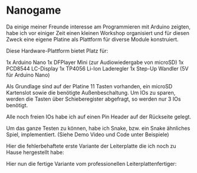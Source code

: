 # Nanogame

Da einige meiner Freunde interesse am Programmieren mit Arduino zeigten, habe ich vor einiger Zeit einen kleinen Workshop organisiert und für diesen Zweck eine eigene Platine als Plattform für diverse Module konstruiert.

Diese Hardware-Plattform bietet Platz für:

1x Arduino Nano
1x DFPlayer Mini (zur Audiowiedergabe von microSD)
1x PCD8544 LC-Display
1x TP4056 Li-Ion Laderegler
1x Step-Up Wandler (5V für Arduino Nano)

Als Grundlage sind auf der Platine 11 Tasten vorhanden, ein microSD Kartenslot sowie die benötigte Außenbeschaltung.
Um IOs zu sparen, werden die Tasten über Schieberegister abgefragt, so werden nur 3 IOs benötigt.

Alle noch freien IOs habe ich auf einen Pin Header auf der Rückseite gelegt.

Um das ganze Testen zu können, habe ich Snake, bzw. ein Snake ähnliches Spiel, implementiert. (Siehe Demo Video und Code unter Beispiele)


Hier die fehlerbehaftete erste Variante der Leiterplatte die ich noch zu Hause hergestellt habe:<br />


Hier nun die fertige Variante vom professionellen Leiterplattenfertiger:<br />
